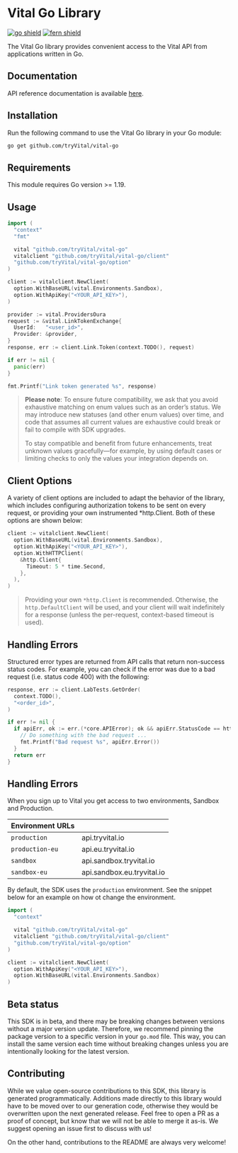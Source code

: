 # Vital Go Library

[![go shield](https://img.shields.io/badge/go-docs-blue)](https://pkg.go.dev/github.com/fern-vital/vital-go)
[![fern shield](https://img.shields.io/badge/%F0%9F%8C%BF-SDK%20generated%20by%20Fern-brightgreen)](https://github.com/fern-api/fern)

The Vital Go library provides convenient access to the Vital API from applications written in Go.

## Documentation

API reference documentation is available [here](https://docs.tryvital.io/home/welcome).

## Installation

Run the following command to use the Vital Go library in your Go module:

```sh
go get github.com/tryVital/vital-go
```
## Requirements

This module requires Go version >= 1.19.

## Usage

```go
import (
  "context"
  "fmt"

  vital "github.com/tryVital/vital-go"
  vitalclient "github.com/tryVital/vital-go/client"
  "github.com/tryVital/vital-go/option"
)

client := vitalclient.NewClient(
  option.WithBaseURL(vital.Environments.Sandbox),
  option.WithApiKey("<YOUR_API_KEY>"),
)

provider := vital.ProvidersOura
request := &vital.LinkTokenExchange{
  UserId:   "<user_id>",
  Provider: &provider,
}
response, err := client.Link.Token(context.TODO(), request)

if err != nil {
  panic(err)
}

fmt.Printf("Link token generated %s", response)
```

> **Please note**: To ensure future compatibility, we ask that you avoid exhaustive matching on enum values such as an order’s status. We may introduce new statuses (and other enum values) over time, and code that assumes all current values are exhaustive could break or fail to compile with SDK upgrades.
>
> To stay compatible and benefit from future enhancements, treat unknown values gracefully—for example, by using default cases or limiting checks to only the values your integration depends on.

## Client Options
A variety of client options are included to adapt the behavior of the library, which includes configuring authorization tokens to be sent on every request, or providing your own instrumented *http.Client. Both of these options are shown below:

```go
client := vitalclient.NewClient(
  option.WithBaseURL(vital.Environments.Sandbox),
  option.WithApiKey("<YOUR_API_KEY>"),
  option.WithHTTPClient(
    &http.Client{
      Timeout: 5 * time.Second,
    },
  ),
)
```

> Providing your own `*http.Client` is recommended. Otherwise, the `http.DefaultClient` will be used,
> and your client will wait indefinitely for a response (unless the per-request, context-based timeout
> is used).

## Handling Errors

Structured error types are returned from API calls that return non-success status codes. For example,
you can check if the error was due to a bad request (i.e. status code 400) with the following:

```go
response, err := client.LabTests.GetOrder(
  context.TODO(),
  "<order_id>",
)

if err != nil {
  if apiErr, ok := err.(*core.APIError); ok && apiErr.StatusCode == http.StatusBadRequest {
    // Do something with the bad request ...
    fmt.Printf("Bad request %s", apiErr.Error())
  }
  return err
}
```

## Handling Errors

When you sign up to Vital you get access to two environments, Sandbox and Production.

| Environment URLs |                            |
| ---------------- | -------------------------- |
| `production`     | api.tryvital.io            |
| `production-eu`  | api.eu.tryvital.io         |
| `sandbox`        | api.sandbox.tryvital.io    |
| `sandbox-eu`     | api.sandbox.eu.tryvital.io |

By default, the SDK uses the `production` environment. See the snippet below
for an example on how ot change the environment.

```go
import (
  "context"

  vital "github.com/tryVital/vital-go"
  vitalclient "github.com/tryVital/vital-go/client"
  "github.com/tryVital/vital-go/option"
)

client := vitalclient.NewClient(
  option.WithApiKey("<YOUR_API_KEY>"),
  option.WithBaseURL(vital.Environments.Sandbox)
)
```

## Beta status

This SDK is in beta, and there may be breaking changes between versions without a major version update.
Therefore, we recommend pinning the package version to a specific version in your `go.mod` file. This way,
you can install the same version each time without breaking changes unless you are intentionally looking
for the latest version.

## Contributing

While we value open-source contributions to this SDK, this library is generated programmatically. Additions
made directly to this library would have to be moved over to our generation code, otherwise they would be
overwritten upon the next generated release. Feel free to open a PR as a proof of concept, but know that we
will not be able to merge it as-is. We suggest opening an issue first to discuss with us!

On the other hand, contributions to the README are always very welcome!
